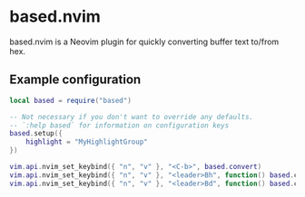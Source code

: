# based.nvim

based.nvim is a Neovim plugin for quickly converting buffer text to/from hex.

## Example configuration

```lua
local based = require("based")

-- Not necessary if you don't want to override any defaults.
-- `:help based` for information on configuration keys
based.setup({
    highlight = "MyHighlightGroup"
})

vim.api.nvim_set_keybind({ "n", "v" }, "<C-b>", based.convert)                            -- Try to detect base and convert
vim.api.nvim_set_keybind({ "n", "v" }, "<leader>Bh", function() based.convert("hex") end) -- Convert from hex
vim.api.nvim_set_keybind({ "n", "v" }, "<leader>Bd", function() based.convert("dec") end) -- Convert from decimal
```

